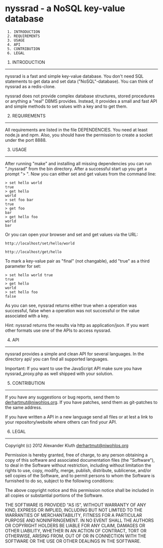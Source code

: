 nyssrad - a NoSQL key-value database
====================================
     1. INTRODUCTION
     2. REQUIREMENTS
     3. USAGE
     4. API
     5. CONTRIBUTION
     6. LEGAL


1. INTRODUCTION
--------------------
nyssrad is a fast and simple key-value database. You don't need SQL 
statements to get data and set data ("NoSQL"-database). You can think
of nyssrad as a redis-clone. 

nyssrad does not provide complex database structures, stored procedures
or anything a "real" DBMS provides. Instead, it provides a small and
fast API and simple methods to set values with a key and to get them.


2. REQUIREMENTS
--------------------
All requirements are listed in the file DEPENDENCIES. You need at least
node.js and npm. Also, you should have the permission to create a
socket under the port 8888.


3. USAGE
--------------------
After running "make" and installing all missing dependencies you can
run "./nyssrad" from the bin directory. After a successful start up
you get a prompt "> ". Now you can either set and get values from
the command line:

    > set hello world
    true
    > get hello
    world
    > set foo bar
    true
    > get foo
    bar
    > get hello foo
    world
    bar

Or you can open your browser and set and get values via the URL:

    http://localhost/set/hello/world

    http://localhost/get/hello

To mark a key-value pair as "final" (not changable), add "true" as a
third parameter for set:

    > set hello world true
    true
    > get hello
    world
    > set hello foo
    false

As you can see, nyssrad returns either true when a operation was 
successful, false when a operation was not successful or the value
associated with a key.

Hint: nyssrad returns the results via http as application/json.
If you want other formats use one of the APIs to access nyssrad.


4. API
-------------------------
nyssrad provides a simple and clean API for several languages.
In the directory api/ you can find all supported languages.

Important: If you want to use the JavaScript API make sure you
have nyssrad_proxy.php as well shipped with your solution.

 
5. CONTRIBUTION
-------------------------
If you have any suggestions or bug reports, send them
to derhartmut@niwohlos.org. If you have patches, send them as git-patches
to the same address.

If you have written a API in a new language send all files or at
lest a link to your repository/website where others can find
your API.


6. LEGAL
-------------------------
 Copyright (c) 2012 Alexander Kluth <derhartmut@niwohlos.org>              
                                                                            
 Permission is hereby granted,  free of charge,  to any  person obtaining a 
 copy of this software and associated documentation files (the "Software"), 
 to deal in the Software without restriction,  including without limitation 
 the rights to use,  copy, modify, merge, publish,  distribute, sublicense, 
 and/or sell copies  of the  Software,  and to permit  persons to whom  the 
 Software is furnished to do so, subject to the following conditions:       
                                                                            
 The above copyright notice and this permission notice shall be included in 
 all copies or substantial portions of the Software.                        
                                                                          
 THE SOFTWARE IS PROVIDED "AS IS", WITHOUT WARRANTY OF ANY KIND, EXPRESS OR 
 IMPLIED, INCLUDING  BUT NOT  LIMITED TO THE WARRANTIES OF MERCHANTABILITY, 
 FITNESS FOR A PARTICULAR  PURPOSE AND  NONINFRINGEMENT.  IN NO EVENT SHALL 
 THE AUTHORS OR COPYRIGHT HOLDERS BE LIABLE FOR ANY CLAIM, DAMAGES OR OTHER 
 LIABILITY,  WHETHER IN AN ACTION OF CONTRACT,  TORT OR OTHERWISE,  ARISING 
 FROM,  OUT OF  OR IN CONNECTION  WITH THE  SOFTWARE  OR THE  USE OR  OTHER 
 DEALINGS IN THE SOFTWARE.                                                  


